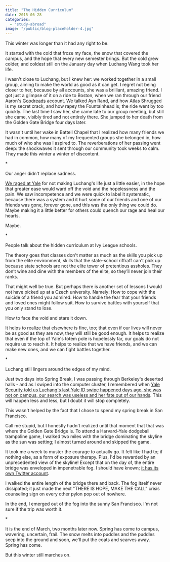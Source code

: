 ```yaml
---
title: "The Hidden Curriculum"
date: 2015-06-28
categories:
  - "study-abroad"
image: "/public/blog-placeholder-4.jpg"
---
```


This winter was longer than it had any right to be.

It started with the cold that froze my face, the snow that covered the campus, and the hope that every new semester brings. But the cold grew colder, and coldest still on the January day when Luchang Wang took her life.

I wasn't close to Luchang, but I knew her: we worked together in a small group, aiming to make the world as good as it can get. I regret not being closer to her, because by all accounts, she was a brilliant, amazing friend. I got just a glimpse of it on a ride to Boston, when we ran through our friend Aaron's [Goodreads](http://www.goodreads.com/) account. We talked Ayn Rand, and how Atlas Shrugged is my secret crack, and how rapey the Fountainhead is; the ride went by too quickly. The last time I saw her, she came late to our group meeting, but still she came, visibly tired and not entirely there. She jumped to her death from the Golden Gate Bridge four days later.

It wasn't until her wake in Battell Chapel that I realized how many friends we had in common, how many of my frequented groups she belonged in, how much of who she was I aspired to. The reverberations of her passing went deep: the shockwaves it sent through our community took weeks to calm. They made this winter a winter of discontent.

\*

Our anger didn't replace sadness.

[We raged at Yale](http://yaledailynews.com/blog/2015/02/26/in-heated-mental-health-town-hall-students-demand-answers/) for not making Luchang's life just a little easier, in the hope that greater ease would ward off the void and the hopelessness and the pain. We saw incompetence and we were quick to label it systematic, because there was a system and it hurt some of our friends and one of our friends was gone, forever gone, and this was the only thing we could do. Maybe making it a little better for others could quench our rage and heal our hearts.

Maybe.

\*

People talk about the hidden curriculum at Ivy League schools.

The theory goes that classes don't matter as much as the skills you pick up from the elite environment, skills that the state-school riffraff can't pick up because state schools are not the elite tower of pretentious assholes. They don’t wine and dine with the members of the elite, so they’ll never join their ranks.

That might well be true. But perhaps there is another set of lessons I would not have picked up at a Czech university. Namely: How to cope with the suicide of a friend you admired. How to handle the fear that your friends and loved ones might follow suit. How to survive battles with yourself that you only stand to lose.

How to face the void and stare it down.

It helps to realize that elsewhere is fine, too; that even if our lives will never be as good as they are now, they will still be good enough. It helps to realize that even if the top of Yale's totem pole is hopelessly far, our goals do not require us to reach it. It helps to realize that we have friends, and we can make new ones, and we can fight battles together.

\*

Luchang still lingers around the edges of my mind.

Just two days into Spring Break, I was passing through Berkeley's deserted halls - and as I swiped into the computer cluster, I remembered when [Yale Security told us Luchang's last Yale ID swipe happened days ago, she was not on campus, our search was useless and her fate out of our hands](http://yaledailynews.com/blog/2015/01/28/after-frantic-search-community-mourns-sophomores-death/). This will happen less and less, but I doubt it will stop completely.

This wasn't helped by the fact that I chose to spend my spring break in San Francisco.

Call me stupid, but I honestly hadn't realized until that moment that that was where the Golden Gate Bridge is. To attend a Harvard-Yale dodgeball trampoline game, I walked two miles with the bridge dominating the skyline as the sun was setting; I almost turned around and skipped the game.

It took me a week to muster the courage to actually go. It felt like I had to; if nothing else, as a form of exposure therapy. Plus, I'd be rewarded by an unprecedented view of the skyline! Except that on the day of, the entire bridge was enveloped in impenetrable fog. I should have known; [it has its own Twitter account](https://twitter.com/KarlTheFog).

I walked the entire length of the bridge there and back. The fog itself never dissipated; it just made the next "THERE IS HOPE, MAKE THE CALL" crisis counseling sign on every other pylon pop out of nowhere.

In the end, I emerged out of the fog into the sunny San Francisco. I'm not sure if the trip was worth it.

\*

It is the end of March, two months later now. Spring has come to campus, wavering, uncertain, frail. The snow melts into puddles and the puddles seep into the ground and soon, we'll put the coats and scarves away. Spring has come.

But this winter still marches on.
